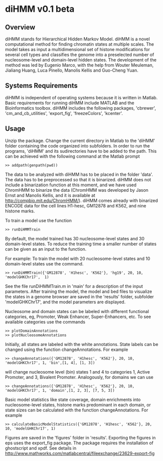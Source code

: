 diHMM v0.1 beta
===============

Overview
--------

diHMM stands for Hierarchical Hidden Markov Model. diHMM is a novel computational method for finding chromatin states at multiple scales. The model takes as input a multidimensional set of histone modifications for several cell types and classifies the genome into a preselected number of nucleosome-level and domain-level hidden states. The development of the method was led by Eugenio Marco, with the help from Wouter Meuleman, Jialiang Huang, Luca Pinello, Manolis Kellis and Guo-Cheng Yuan.

Systems Requirements
--------------------

diHMM is independent of operating systems because it is written in Matlab. Basic requirements for running diHMM include MATLAB and the Bioinformatics toolbox. diHMM includes the following packages, 'cbrewer', 'cm_and_cb_utilities', 'export_fig', 'freezeColors', 'kcenter'.


Usage
-----

Unzip the package. Change the current directory in Matlab to the 'diHMM' folder containing the code organized into subfolders. In order to run the programs, 'diHMM' and its sudirectories have to be added to the path. This can be achieved with the following command at the Matlab prompt

```
>> addpath(genpath(pwd))
```

The data to be analyzed with diHMM has to be placed in the folder 'data'. The data has to be preprocessed so that it is binarized. diHMM does not include a binarization function at this moment, and we have used ChromHMM to binarize the data (ChromHMM was developed by Jason Ernst and Manolis Kellis, and it is available at http://compbio.mit.edu/ChromHMM/). diHMM comes already with binarized ENCODE data for the cell lines H1-hesc, GM12878 and K562, and nine histone marks. 

To train a model use the function

```
>> runDiHMMTrain
```

By default, the model trained has 30 nucleosome-level states and 30 domain-level states. To reduce the training time a smaller number of states can be given as an input to the function. 


For example: To train the model with 20 nucleosome-level states and 10 domain-level states use the command.

```
>> runDiHMMTrain({'GM12878', 'H1hesc', 'K562'}, 'hg19', 20, 10, 'modelGHKChr17',  1)
```
See the file runDiHMMTrain.m in 'main' for a description of the input parameters. After training the model, the model and bed files to visualize the states in a genome browser are saved in the 'results' folder, subfolder 'modelGHKChr17', and the model parameters are displayed.

Nucleosome and domain states can be labeled with different functional categories, eg, Promoter, Weak Enhancer, Super-Enhancers, etc. To see available categories use the commands

```
>> plotDomainAnnotations
>> plotNucleosomeAnnotations
```

Initially, all states are labeled with the white annotations. State labels can be changed using the function changeAnnotations. For example

```
>> changeAnnotations({'GM12878', 'H1hesc', 'K562'}, 20, 10, 'modelGHKChr17', 1, 'bin',[1, 4], [1, 3])
```

will change nucleosome level (bin) states 1 and 4 to categories 1, Active Promoter, and 3, Bivalent Promoter. Analogously, for domains we can use

```
>> changeAnnotations({'GM12878', 'H1hesc', 'K562'}, 20, 10, 'modelGHKChr17', 1, 'domain',[1, 2, 3], [7, 5, 3])
```

Basic model statistics like state coverage, domain enrichments into nucleosome-level states, histone marks predominant in each domain, or state sizes can be calculated with the function changeAnnotations. For example

```
>> calculateBasicModelStatistics({'GM12878', 'H1hesc', 'K562'}, 20, 10, 'modelGHKChr17', 1)
```

Figures are saved in the 'figures' folder in 'results'. Exporting the figures in eps uses the export_fig package. The package requires the installation of ghostscript and xpdf. See details in http://www.mathworks.com/matlabcentral/fileexchange/23629-export-fig


